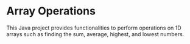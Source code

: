 # Array Operations

This Java project provides functionalities to perform operations on 1D arrays such as finding the sum, average, highest, and lowest numbers.

